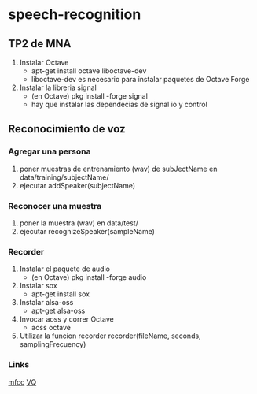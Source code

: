 # speech-recognition
## TP2 de MNA

1. Instalar Octave
	* apt-get install octave liboctave-dev
	* liboctave-dev es necesario para instalar paquetes de Octave Forge
2. Instalar la libreria signal
	* (en Octave) pkg install -forge signal
	* hay que instalar las dependecias de signal io y control

## Reconocimiento de voz

### Agregar una persona
1. poner muestras de entrenamiento (wav) de subJectName en data/training/subjectName/
2. ejecutar addSpeaker(subjectName)

### Reconocer una muestra
1. poner la muestra (wav) en data/test/
2. ejecutar recognizeSpeaker(sampleName) 


### Recorder
1. Instalar el paquete de audio 
	* (en Octave) pkg install -forge audio
2. Instalar sox
	* apt-get install sox
3. Instalar alsa-oss
	* apt-get alsa-oss
4. Invocar aoss y correr Octave
	* aoss octave
5. Utilizar la funcion recorder
	recorder(fileName, seconds, samplingFrecuency)	

### Links
[mfcc](http://practicalcryptography.com/miscellaneous/machine-learning/guide-mel-frequency-cepstral-coefficients-mfccs/)
[VQ](http://www.data-compression.com/vq.shtml)

